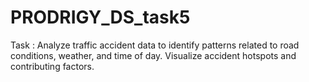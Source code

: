 # PRODRIGY_DS_task5
 Task : Analyze traffic accident data to identify patterns related to road conditions, weather, and time of day. Visualize accident hotspots and contributing factors.
